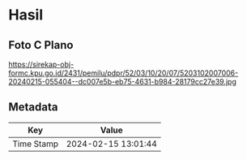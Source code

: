 # Hasil

## Foto C Plano

https://sirekap-obj-formc.kpu.go.id/2431/pemilu/pdpr/52/03/10/20/07/5203102007006-20240215-055404--dc007e5b-eb75-4631-b984-28179cc27e39.jpg


## Metadata

| Key        | Value               |
| ---------- | ------------------- |
| Time Stamp | 2024-02-15 13:01:44 |



